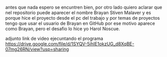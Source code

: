 antes que nada espero se encuntren bien, por otro lado quiero aclarar que nel repositorio puede aparecer el nombre Brayan Stiven Malaver y es porque hice el proyecto desde el pc del trabajo y por temas de proyectos tengo que usar el usuario de Brayan en GitHub por ese motivo aparece como Brayan, pero el desafio lo hice yo Harol Noscue. 

adjunto link de video ejecuntando el programa https://drive.google.com/file/d/1SYQV-5ihIE1okzUG_d8XqBE-07mg26RN/view?usp=sharing
